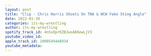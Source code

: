```yaml
---
layout: post
title: "Clip - Chris Harris Shoots On TNA & WCW Fake Sting Angle"
date: 2022-01-30
categories: its-my-wrestling
author: its-my-wrestling
spotify_track_id: 4nSvOprKZBJwsA88ewLjV3
youtube_video_id: 
apple_track_id: 1000549448934
youtube_metadata: 
---
```

